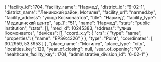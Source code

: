 {
    "facility_id": 1704,
    "facility_name": "Нармед",
    "district_id": "6-02-1",
    "district_name": "Ленинский район, Могилев",
    "facility_url": "narmed.by",
    "facility_address": "улица Космонавтов",
    "title": "Нармед",
    "facility_type": "Медицинский центр",
    "ap_1": "51",
    "name": "Нармед",
    "state": "public institution",
    "stats": [],
    "med_id": 10245383,
    "address": "улица Космонавтов",
    "devices": [],
    "coord_x_y": {
        "crs": {
            "type": "name",
            "properties": {
                "name": "EPSG:4326"
            }
        },
        "type": "Point",
        "coordinates": [
            30.2959,
            53.8953
        ]
    },
    "place_name": "Могилев",
    "place_type": "city",
    "localties_key": 129,
    "year_of_closing": null,
    "year_of_opening": "0",
    "healthcare_facility_key": 1704,
    "administrative_division_id": "6-02-1"
}